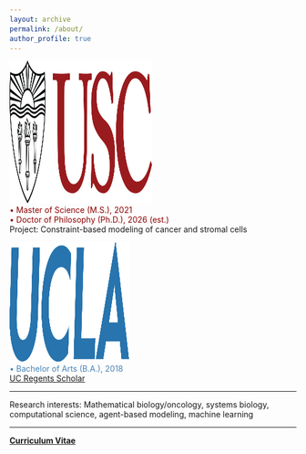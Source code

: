 ```yaml
---
layout: archive
permalink: /about/
author_profile: true
---
```

<p>
<img src="/images/uscMono.png" alt="usc_logo" width="250" height="250">
<br>
<font color="darkred">  • Master of Science (M.S.), 2021 </font>  <br>
<font color="darkred"> • Doctor of Philosophy (Ph.D.), 2026 (est.) </font> <br>
Project: Constraint-based modeling of cancer and stromal cells
</p>
<p>
<img src="/images/ucla.png" alt="ucla_logo" width="210" height="210">
<br>
<font color="steelblue"> • Bachelor of Arts (B.A.), 2018 <br>
<a href="https://www.rssla.org/prospectivesold"> UC Regents Scholar </a> </font>
</p>

<hr>
Research interests: Mathematical biology/oncology, systems biology, computational science, agent-based modeling, machine learning
<hr>

<a href="/images/Niki_Tavakoli_CV.pdf"><b> Curriculum Vitae </b></a>

